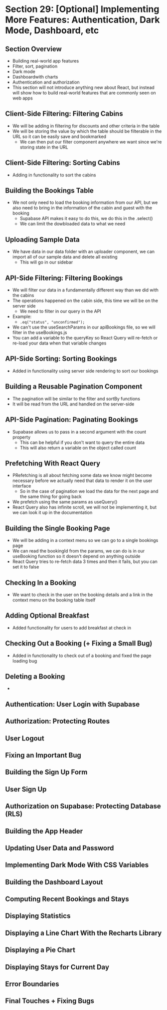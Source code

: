 # Section 29: [Optional] Implementing More Features: Authentication, Dark Mode, Dashboard, etc

## Section Overview
- Building real-world app features 
- Filter, sort, pagination 
- Dark mode 
- Dashboardwith charts 
- Authentication and authorization 
- This section will not introduce anything new about React, but instead will show how to build real-world features that are commonly seen on web apps 

## Client-Side Filtering: Filtering Cabins
- We will be adding in filtering for discounts and other criteria in the table 
- We will be storing the value by which the table should be filterable in the URL so it can be easily save and bookmarked 
  - We can then put our filter component anywhere we want since we're storing state in the URL 

## Client-Side Filtering: Sorting Cabins
- Adding in functionality to sort the cabins 

## Building the Bookings Table
- We not only need to load the booking information from our API, but we also need to bring in the information of the cabin and guest with the booking 
  - Supabase API makes it easy to do this, we do this in the .select() 
  - We can limit the dowbloaded data to what we need

## Uploading Sample Data
- We have data in our data folder with an uploader component, we can import all of our sample data and delete all existing 
  - This will go in our sidebar

## API-Side Filtering: Filtering Bookings
- We will filter our data in a fundamentally different way than we did with the cabins 
- The operations happened on the cabin side, this time we will be on the server side
  - We need to filter in our query in the API 
- Example: 
  - `.eq("status", "unconfirmed");`
- We can't use the useSearchParams in our apiBookings file, so we will filter in the useBookings.js
- You can add a variable to the queryKey so React Query will re-fetch or re-load your data when that variable changes 

## API-Side Sorting: Sorting Bookings
- Added in functionality using server side rendering to sort our bookings

## Building a Reusable Pagination Component
- The pagination will be similar to the filter and sortBy functions 
- It will be read from the URL and handled on the server-side 

## API-Side Pagination: Paginating Bookings
- Supabase allows us to pass in a second argument with the count property
  - This can be helpful if you don't want to query the entire data 
  - This will also return a variable on the object called count 

## Prefetching With React Query 
- PRefetching is all about fetching some data we know might become necessary before we actually need that data to render it on the user interface
  - So in the case of pagination we load the data for the next page and the same thing for going back 
- We prefetch using the same params as useQuery() 
- React Query also has infinite scroll, we will not be implementing it, but we can look it up in the documentation 

## Building the Single Booking Page
- We will be adding in a context menu so we can go to a single bookings page 
- We can read the bookingId from the params, we can do is in our useBooking function so it doesn't depend on anything outside 
- React Query tries to re-fetch data 3 times and then it fails, but you can set it to false 

## Checking In a Booking
- We want to check in the user on the booking details and a link in the context menu on the booking table itself 

## Adding Optional Breakfast
- Added functionality for users to add breakfast at check in 

## Checking Out a Booking (+ Fixing a Small Bug)
- Added in functionality to check out of a booking and fixed the page loading bug 

## Deleting a Booking
- 

## Authentication: User Login with Supabase

## Authorization: Protecting Routes

## User Logout

## Fixing an Important Bug

## Building the Sign Up Form

## User Sign Up

## Authorization on Supabase: Protecting Database (RLS)

## Building the App Header

## Updating User Data and Password

## Implementing Dark Mode With CSS Variables

## Building the Dashboard Layout

## Computing Recent Bookings and Stays

## Displaying Statistics

## Displaying a Line Chart With the Recharts Library

## Displaying a Pie Chart

## Displaying Stays for Current Day

## Error Boundaries

## Final Touches + Fixing Bugs
